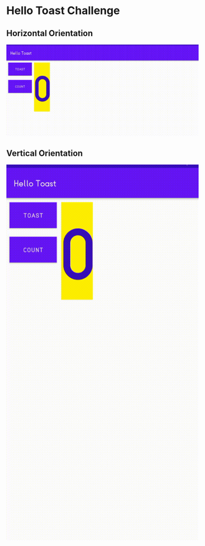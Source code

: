 # Hello Toast Challenge
## Horizontal Orientation
![](app/src/main/res/drawable/coding_challenge_horizontal.gif)
## Vertical Orientation
![](app/src/main/res/drawable/coding_challenge_vertical.gif)